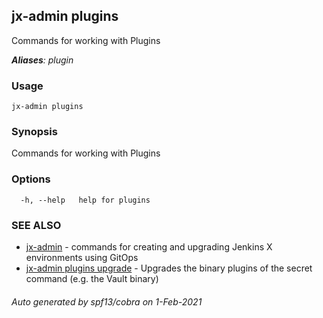 ## jx-admin plugins

Commands for working with Plugins

***Aliases**: plugin*

### Usage

```
jx-admin plugins
```

### Synopsis

Commands for working with Plugins

### Options

```
  -h, --help   help for plugins
```

### SEE ALSO

* [jx-admin](jx-admin.md)	 - commands for creating and upgrading Jenkins X environments using GitOps
* [jx-admin plugins upgrade](jx-admin_plugins_upgrade.md)	 - Upgrades the binary plugins of the secret command (e.g. the Vault binary)

###### Auto generated by spf13/cobra on 1-Feb-2021
